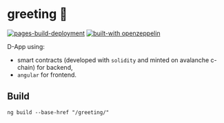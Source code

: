 # greeting 🚧

[![pages-build-deployment](https://github.com/trendev/greeting/actions/workflows/pages/pages-build-deployment/badge.svg)](https://github.com/trendev/greeting/actions/workflows/pages/pages-build-deployment)
[![built-with openzeppelin](https://img.shields.io/badge/built%20with-OpenZeppelin-3677FF)](https://docs.openzeppelin.com/)

D-App using:
* smart contracts (developed with `solidity` and minted on avalanche c-chain) for backend,
* `angular` for frontend.

## Build 

```
ng build --base-href "/greeting/"
```
